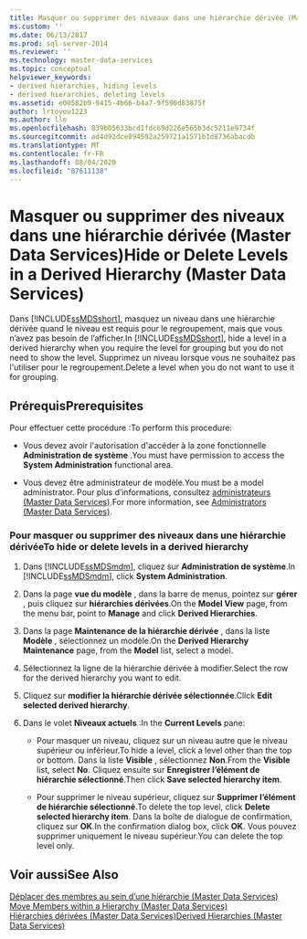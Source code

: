 ```yaml
---
title: Masquer ou supprimer des niveaux dans une hiérarchie dérivée (Master Data Services) | Microsoft Docs
ms.custom: ''
ms.date: 06/13/2017
ms.prod: sql-server-2014
ms.reviewer: ''
ms.technology: master-data-services
ms.topic: conceptual
helpviewer_keywords:
- derived hierarchies, hiding levels
- derived hierarchies, deleting levels
ms.assetid: e00582b9-9415-4b66-b4a7-9f590d83875f
author: lrtoyou1223
ms.author: lle
ms.openlocfilehash: 039b05633bcd1fdc69d226e565b3dc5211e9734f
ms.sourcegitcommit: ad4d92dce894592a259721a1571b1d8736abacdb
ms.translationtype: MT
ms.contentlocale: fr-FR
ms.lasthandoff: 08/04/2020
ms.locfileid: "87611138"
---
```

# <a name="hide-or-delete-levels-in-a-derived-hierarchy-master-data-services"></a><span data-ttu-id="a5d73-102">Masquer ou supprimer des niveaux dans une hiérarchie dérivée (Master Data Services)</span><span class="sxs-lookup"><span data-stu-id="a5d73-102">Hide or Delete Levels in a Derived Hierarchy (Master Data Services)</span></span>
  <span data-ttu-id="a5d73-103">Dans [!INCLUDE[ssMDSshort](../includes/ssmdsshort-md.md)], masquez un niveau dans une hiérarchie dérivée quand le niveau est requis pour le regroupement, mais que vous n’avez pas besoin de l’afficher.</span><span class="sxs-lookup"><span data-stu-id="a5d73-103">In [!INCLUDE[ssMDSshort](../includes/ssmdsshort-md.md)], hide a level in a derived hierarchy when you require the level for grouping but you do not need to show the level.</span></span> <span data-ttu-id="a5d73-104">Supprimez un niveau lorsque vous ne souhaitez pas l'utiliser pour le regroupement.</span><span class="sxs-lookup"><span data-stu-id="a5d73-104">Delete a level when you do not want to use it for grouping.</span></span>  
  
## <a name="prerequisites"></a><span data-ttu-id="a5d73-105">Prérequis</span><span class="sxs-lookup"><span data-stu-id="a5d73-105">Prerequisites</span></span>  
 <span data-ttu-id="a5d73-106">Pour effectuer cette procédure :</span><span class="sxs-lookup"><span data-stu-id="a5d73-106">To perform this procedure:</span></span>  
  
-   <span data-ttu-id="a5d73-107">Vous devez avoir l'autorisation d'accéder à la zone fonctionnelle **Administration de système** .</span><span class="sxs-lookup"><span data-stu-id="a5d73-107">You must have permission to access the **System Administration** functional area.</span></span>  
  
-   <span data-ttu-id="a5d73-108">Vous devez être administrateur de modèle.</span><span class="sxs-lookup"><span data-stu-id="a5d73-108">You must be a model administrator.</span></span> <span data-ttu-id="a5d73-109">Pour plus d’informations, consultez [administrateurs &#40;Master Data Services&#41;](administrators-master-data-services.md).</span><span class="sxs-lookup"><span data-stu-id="a5d73-109">For more information, see [Administrators &#40;Master Data Services&#41;](administrators-master-data-services.md).</span></span>  
  
### <a name="to-hide-or-delete-levels-in-a-derived-hierarchy"></a><span data-ttu-id="a5d73-110">Pour masquer ou supprimer des niveaux dans une hiérarchie dérivée</span><span class="sxs-lookup"><span data-stu-id="a5d73-110">To hide or delete levels in a derived hierarchy</span></span>  
  
1.  <span data-ttu-id="a5d73-111">Dans [!INCLUDE[ssMDSmdm](../includes/ssmdsmdm-md.md)], cliquez sur **Administration de système**.</span><span class="sxs-lookup"><span data-stu-id="a5d73-111">In [!INCLUDE[ssMDSmdm](../includes/ssmdsmdm-md.md)], click **System Administration**.</span></span>  
  
2.  <span data-ttu-id="a5d73-112">Dans la page **vue du modèle** , dans la barre de menus, pointez sur **gérer** , puis cliquez sur **hiérarchies dérivées**.</span><span class="sxs-lookup"><span data-stu-id="a5d73-112">On the **Model View** page, from the menu bar, point to **Manage** and click **Derived Hierarchies**.</span></span>  
  
3.  <span data-ttu-id="a5d73-113">Dans la page **Maintenance de la hiérarchie dérivée** , dans la liste **Modèle** , sélectionnez un modèle.</span><span class="sxs-lookup"><span data-stu-id="a5d73-113">On the **Derived Hierarchy Maintenance** page, from the **Model** list, select a model.</span></span>  
  
4.  <span data-ttu-id="a5d73-114">Sélectionnez la ligne de la hiérarchie dérivée à modifier.</span><span class="sxs-lookup"><span data-stu-id="a5d73-114">Select the row for the derived hierarchy you want to edit.</span></span>  
  
5.  <span data-ttu-id="a5d73-115">Cliquez sur **modifier la hiérarchie dérivée sélectionnée**.</span><span class="sxs-lookup"><span data-stu-id="a5d73-115">Click **Edit selected derived hierarchy**.</span></span>  
  
6.  <span data-ttu-id="a5d73-116">Dans le volet **Niveaux actuels** :</span><span class="sxs-lookup"><span data-stu-id="a5d73-116">In the **Current Levels** pane:</span></span>  
  
    -   <span data-ttu-id="a5d73-117">Pour masquer un niveau, cliquez sur un niveau autre que le niveau supérieur ou inférieur.</span><span class="sxs-lookup"><span data-stu-id="a5d73-117">To hide a level, click a level other than the top or bottom.</span></span> <span data-ttu-id="a5d73-118">Dans la liste **Visible** , sélectionnez **Non**.</span><span class="sxs-lookup"><span data-stu-id="a5d73-118">From the **Visible** list, select **No**.</span></span> <span data-ttu-id="a5d73-119">Cliquez ensuite sur **Enregistrer l’élément de hiérarchie sélectionné**.</span><span class="sxs-lookup"><span data-stu-id="a5d73-119">Then click **Save selected hierarchy item**.</span></span>  
  
    -   <span data-ttu-id="a5d73-120">Pour supprimer le niveau supérieur, cliquez sur **Supprimer l’élément de hiérarchie sélectionné**.</span><span class="sxs-lookup"><span data-stu-id="a5d73-120">To delete the top level, click **Delete selected hierarchy item**.</span></span> <span data-ttu-id="a5d73-121">Dans la boîte de dialogue de confirmation, cliquez sur **OK**.</span><span class="sxs-lookup"><span data-stu-id="a5d73-121">In the confirmation dialog box, click **OK**.</span></span> <span data-ttu-id="a5d73-122">Vous pouvez supprimer uniquement le niveau supérieur.</span><span class="sxs-lookup"><span data-stu-id="a5d73-122">You can delete the top level only.</span></span>  
  
## <a name="see-also"></a><span data-ttu-id="a5d73-123">Voir aussi</span><span class="sxs-lookup"><span data-stu-id="a5d73-123">See Also</span></span>  
 <span data-ttu-id="a5d73-124">[Déplacer des membres au sein d’une hiérarchie &#40;Master Data Services&#41;](../../2014/master-data-services/move-members-within-a-hierarchy-master-data-services.md) </span><span class="sxs-lookup"><span data-stu-id="a5d73-124">[Move Members within a Hierarchy &#40;Master Data Services&#41;](../../2014/master-data-services/move-members-within-a-hierarchy-master-data-services.md) </span></span>  
 [<span data-ttu-id="a5d73-125">Hiérarchies dérivées &#40;Master Data Services&#41;</span><span class="sxs-lookup"><span data-stu-id="a5d73-125">Derived Hierarchies &#40;Master Data Services&#41;</span></span>](../../2014/master-data-services/derived-hierarchies-master-data-services.md)  
  
  
